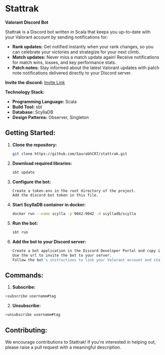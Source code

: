 # Stattrak

**Valorant Discord Bot**

Stattrak is a Discord bot written in Scala that keeps you up-to-date with your Valorant account by sending notifications for:

* **Rank updates:** Get notified instantly when your rank changes, so you can celebrate your victories and strategize for your next climb.
* **Match updates:** Never miss a match update again! Receive notifications for match wins, losses, and key performance stats.
* **Patch notes:** Stay informed about the latest Valorant updates with patch note notifications delivered directly to your Discord server.

**Invite the discord:**
[Invite Link](https://discord.com/api/oauth2/authorize?client_id=876016856555728906&permissions=1084479764544&scope=bot)


**Technology Stack:**

* **Programming Language:** Scala
* **Build Tool:** sbt
* **Database:** ScyllaDB
* **Design Patterns:** Observer, Singleton

## Getting Started:

1. **Clone the repository:**
    ```bash
    git clone https://github.com/SaurabhCR7/stattrak.git
    ```

2. **Download required libraries:**
    ```bash
    sbt update
    ```

3. **Configure the bot:**
    ```bash
    Create a token.env in the root directory of the project.
    Add the discord bot token in this file.
    ```

4. **Start ScyllaDB container in docker:**
    ```bash
    docker run --name scylla -p 9042:9042 -d scylladb/scylla
    ```

5. **Run the bot:**
    ```bash
    sbt run
    ```

6. **Add the bot to your Discord server:**
    ```bash
    Create a bot application in the Discord Developer Portal and copy its url.
    Use the url to invite the bot to your server.
    Follow the bot's instructions to link your Valorant account and start receiving notifications!
    ```

## Commands:
1. **Subscribe:**
``` bash
>subscribe username#tag
```

2. **Unsubscribe:**
``` bash
>unsubscribe username#tag
```

## Contributing:

We encourage contributions to Stattrak! If you're interested in helping out, please raise a pull request with a meaningful description.
